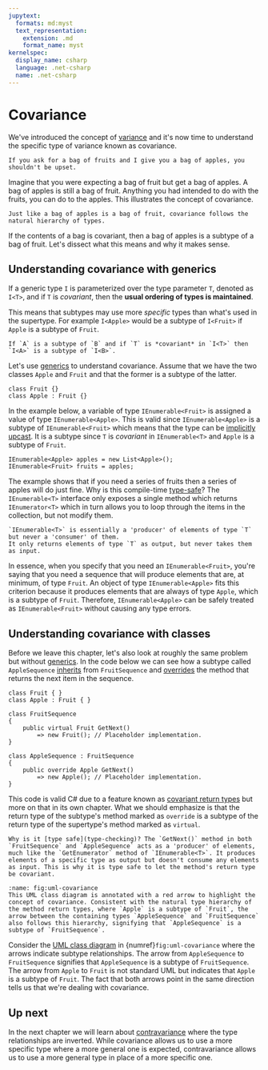 ```yaml
---
jupytext:
  formats: md:myst
  text_representation:
    extension: .md
    format_name: myst
kernelspec:
  display_name: csharp
  language: .net-csharp
  name: .net-csharp
---
```


# Covariance

We've introduced the concept of [variance](variance) and it's now time to understand the specific type of variance known as covariance.

```{admonition} Key point
If you ask for a bag of fruits and I give you a bag of apples, you shouldn't be upset.
```

Imagine that you were expecting a bag of fruit but get a bag of apples.
A bag of apples is still a bag of fruit.
Anything you had intended to do with the fruits, you can do to the apples.
This illustrates the concept of covariance.

```{figure} https://cdn.discordapp.com/attachments/1118630713084870736/1152485304486338560/chrokh_a_bag_of_apples_illustration_0917d0b8-86ee-45f7-a934-2ca4edd561fe.png
Just like a bag of apples is a bag of fruit, covariance follows the natural hierarchy of types.
```

If the contents of a bag is covariant, then a bag of apples is a subtype of a bag of fruit.
Let's dissect what this means and why it makes sense.

## Understanding covariance with generics

If a generic type `I` is parameterized over the type parameter `T`, denoted as `I<T>`, and if `T` is *covariant*, then the **usual ordering of types is maintained**.

This means that subtypes may use more *specific* types than what's used in the supertype.
For example `I<Apple>` would be a subtype of `I<Fruit>` if `Apple` is a subtype of `Fruit`.

```{admonition} Definition
If `A` is a subtype of `B` and if `T` is *covariant* in `I<T>` then `I<A>` is a subtype of `I<B>`.
```

Let's use [generics](generics) to understand covariance.
Assume that we have the two classes `Apple` and `Fruit` and that the former is a subtype of the latter.

```{code-cell}
class Fruit {}
class Apple : Fruit {}
```

In the example below, a variable of type `IEnumerable<Fruit>` is assigned a value of type `IEnumerable<Apple>`.
This is valid since `IEnumerable<Apple>` is a subtype of `IEnumerable<Fruit>` which means that the type can be [implicitly upcast](type-conversions).
It is a subtype since `T` is *covariant* in `IEnumerable<T>` and `Apple` is a subtype of `Fruit`.

```{code-cell}
IEnumerable<Apple> apples = new List<Apple>();
IEnumerable<Fruit> fruits = apples;
```

The example shows that if you need a series of fruits then a series of apples will do just fine.
Why is this compile-time [type-safe](type-checking)?
The `IEnumerable<T>` interface only exposes a single method which returns `IEnumerator<T>` which in turn allows you to loop through the items in the collection, but not modify them.

```{tip}
`IEnumerable<T>` is essentially a 'producer' of elements of type `T` but never a 'consumer' of them.
It only returns elements of type `T` as output, but never takes them as input.
```

In essence, when you specify that you need an `IEnumerable<Fruit>`, you're saying that you need a sequence that will produce elements that are, at minimum, of type `Fruit`. An object of type `IEnumerable<Apple>` fits this criterion because it produces elements that are always of type `Apple`, which is a subtype of `Fruit`.
Therefore, `IEnumerable<Apple>` can be safely treated as `IEnumerable<Fruit>` without causing any type errors.


## Understanding covariance with classes

Before we leave this chapter, let's also look at roughly the same problem but without [generics](generics).
In the code below we can see how a subtype called `AppleSequence` [inherits](inheritance) from `FruitSequence` and [overrides](overriding) the method that returns the next item in the sequence.

```{code-cell}
class Fruit { }
class Apple : Fruit { }

class FruitSequence
{
    public virtual Fruit GetNext()
        => new Fruit(); // Placeholder implementation.
}

class AppleSequence : FruitSequence
{
    public override Apple GetNext()
        => new Apple(); // Placeholder implementation.
}
```

This code is valid C# due to a feature known as [covariant return types](variant-classes) but more on that in its own chapter.
What we should emphasize is that the return type of the subtype's method marked as `override` is a subtype of the return type of the supertype's method marked as `virtual`.

```{note}
Why is it [type safe](type-checking)? The `GetNext()` method in both `FruitSequence` and `AppleSequence` acts as a 'producer' of elements, much like the `GetEnumerator` method of `IEnumerable<T>`. It produces elements of a specific type as output but doesn't consume any elements as input. This is why it is type safe to let the method's return type be covariant.
```

```{figure} ../images/uml-covariance.png
:name: fig:uml-covariance
This UML class diagram is annotated with a red arrow to highlight the concept of covariance. Consistent with the natural type hierarchy of the method return types, where `Apple` is a subtype of `Fruit`, the arrow between the containing types `AppleSequence` and `FruitSequence` also follows this hierarchy, signifying that `AppleSequence` is a subtype of `FruitSequence`.
```

Consider the [UML class diagram](uml-class-diagram) in {numref}`fig:uml-covariance` where the arrows indicate subtype relationships. The arrow from `AppleSequence` to `FruitSequence` signifies that `AppleSequence` is a subtype of `FruitSequence`. The arrow from `Apple` to `Fruit` is not standard UML but indicates that `Apple` is a subtype of `Fruit`.
The fact that both arrows point in the same direction tells us that we're dealing with covariance.

## Up next

In the next chapter we will learn about [contravariance](contravariance) where the type relationships are inverted. While covariance allows us to use a more specific type where a more general one is expected, contravariance allows us to use a more general type in place of a more specific one.

